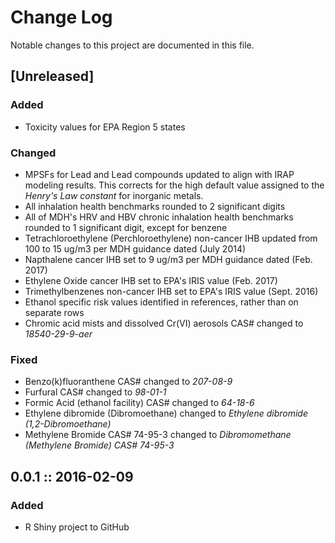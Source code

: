 # Change Log
Notable changes to this project are documented in this file.

## [Unreleased]
### Added
- Toxicity values for EPA Region 5 states

### Changed
- MPSFs for Lead and Lead compounds updated to align with IRAP modeling results. This corrects for the high default value assigned to the _Henry's Law constant_ for inorganic metals.
- All inhalation health benchmarks rounded to 2 significant digits
- All of MDH's HRV and HBV chronic inhalation health benchmarks rounded to 1 significant digit, except for benzene
- Tetrachloroethylene (Perchloroethylene) non-cancer IHB updated from 100 to 15 ug/m3 per MDH guidance dated (July 2014)
- Napthalene cancer IHB set to 9 ug/m3 per MDH guidance dated (Feb. 2017)
- Ethylene Oxide cancer IHB set to EPA's IRIS value (Feb. 2017)
- Trimethylbenzenes non-cancer IHB set to EPA's IRIS value (Sept. 2016)
- Ethanol specific risk values identified in references, rather than on separate rows
- Chromic acid mists and dissolved Cr(VI) aerosols CAS# changed to _18540-29-9-aer_

### Fixed
- Benzo(k)fluoranthene CAS# changed to _207-08-9_  
- Furfural CAS# changed to _98-01-1_  
- Formic Acid (ethanol facility) CAS# changed to _64-18-6_
- Ethylene dibromide (Dibromoethane) changed to _Ethylene dibromide (1,2-Dibromoethane)_
- Methylene Bromide CAS# 74-95-3 changed to _Dibromomethane (Methylene Bromide) CAS# 74-95-3_

## 0.0.1  ::  2016-02-09
### Added
- R Shiny project to GitHub
